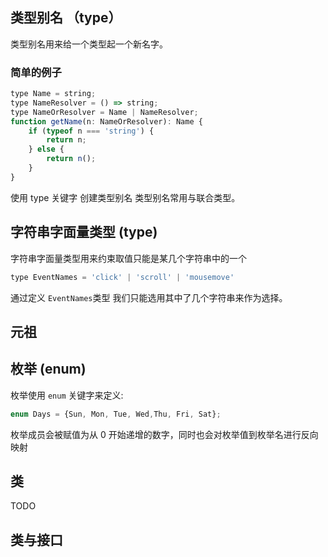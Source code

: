 ## 类型别名 （type）
类型别名用来给一个类型起一个新名字。

### 简单的例子
```js
type Name = string;
type NameResolver = () => string;
type NameOrResolver = Name | NameResolver;
function getName(n: NameOrResolver): Name {
    if (typeof n === 'string') {
        return n;
    } else {
        return n();
    }
}
```
使用 type 关键字 创建类型别名
类型别名常用与联合类型。

## 字符串字面量类型  (type)
字符串字面量类型用来约束取值只能是某几个字符串中的一个
```js
type EventNames = 'click' | 'scroll' | 'mousemove'
```
通过定义 `EventNames`类型 我们只能选用其中了几个字符串来作为选择。

## 元祖

## 枚举 (enum)
枚举使用 `enum` 关键字来定义:
```js
enum Days = {Sun, Mon, Tue, Wed,Thu, Fri, Sat};
```
枚举成员会被赋值为从 0 开始递增的数字，同时也会对枚举值到枚举名进行反向映射

## 类
TODO

## 类与接口



